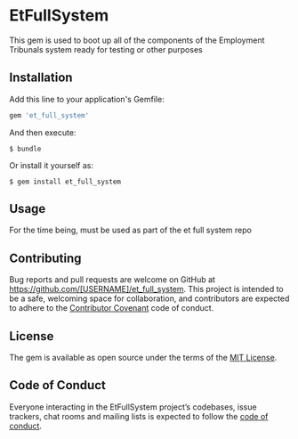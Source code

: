 # EtFullSystem

This gem is used to boot up all of the components of the Employment Tribunals system ready for testing or other purposes

## Installation

Add this line to your application's Gemfile:

```ruby
gem 'et_full_system'
```

And then execute:

    $ bundle

Or install it yourself as:

    $ gem install et_full_system

## Usage

For the time being, must be used as part of the et full system repo

## Contributing

Bug reports and pull requests are welcome on GitHub at https://github.com/[USERNAME]/et_full_system. This project is intended to be a safe, welcoming space for collaboration, and contributors are expected to adhere to the [Contributor Covenant](http://contributor-covenant.org) code of conduct.

## License

The gem is available as open source under the terms of the [MIT License](https://opensource.org/licenses/MIT).

## Code of Conduct

Everyone interacting in the EtFullSystem project’s codebases, issue trackers, chat rooms and mailing lists is expected to follow the [code of conduct](https://github.com/[USERNAME]/et_full_system/blob/master/CODE_OF_CONDUCT.md).
